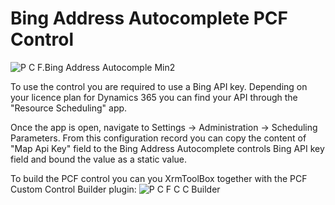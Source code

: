 # Bing Address Autocomplete PCF Control

![P C F.Bing Address Autocomple Min2](../../../../source/repos/acieslik/PCF.BingAddressAutocomplete/images/PCF.BingAddressAutocomple_Min2.gif)

To use the control you are required to use a Bing API key. Depending on your licence plan for Dynamics 365 you can find your API through the "Resource Scheduling" app.

Once the app is open, navigate to Settings -> Administration -> Scheduling Parameters. From this configuration record you can copy the content of "Map Api Key" field to the Bing Address Autocomplete controls Bing API key field and bound the value as a static value.

To build the PCF control you can you XrmToolBox together with the PCF Custom Control Builder plugin:
![P C F C C Builder](../../../../source/repos/acieslik/PCF.BingAddressAutocomplete/images/PCFCCBuilder.png)





